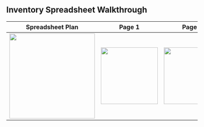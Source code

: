 ## Inventory Spreadsheet Walkthrough

<p align="center"></p>
<table>
    <thead>
        <tr>
            <th align="center">Spreadsheet Plan</th>
            <th align="center">Page 1</th>
            <th align="center">Page 2</th>
        </tr>
    </thead>
    <tbody>
        <tr>
            <td align="center">
                <img src="https://i.imgur.com/PYyW3Dr.png" width="225" />
            </td>
            <td align="center">
                <img src="https://i.imgur.com/cFYZVSl.png" width="150" />
            </td>
            <td align="center">
                <img src="https://i.imgur.com/SLqJbtH.png" width="150" />
            </td>
        </tr>
    </tbody>
</table>
<p></p>
